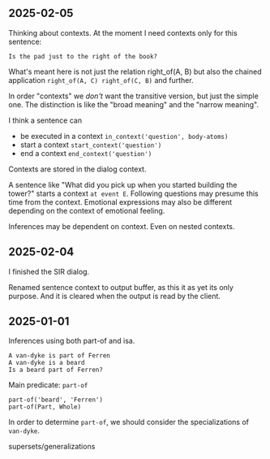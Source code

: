 ## 2025-02-05

Thinking about contexts. At the moment I need contexts only for this sentence:

    Is the pad just to the right of the book?

What's meant here is not just the relation right_of(A, B) but also the chained application `right_of(A, C) right_of(C, B)` and further.

In order "contexts" we *don't* want the transitive version, but just the simple one. The distinction is like the "broad meaning" and the "narrow meaning".

I think a sentence can

* be executed in a context `in_context('question', body-atoms)`
* start a context `start_context('question')`
* end a context `end_context('question')`

Contexts are stored in the dialog context.

A sentence like "What did you pick up when you started building the tower?" starts a context `at event E`. Following questions may presume this time from the context.
Emotional expressions may also be different depending on the context of emotional feeling.

Inferences may be dependent on context. Even on nested contexts.

## 2025-02-04

I finished the SIR dialog.

Renamed sentence context to output buffer, as this it as yet its only purpose. And it is cleared when the output is read by the client.

## 2025-01-01

Inferences using both part-of and isa.

    A van-dyke is part of Ferren
    A van-dyke is a beard
    Is a beard part of Ferren?

Main predicate: `part-of`

    part-of('beard', 'Ferren')
    part-of(Part, Whole)

In order to determine `part-of`, we should consider the specializations of `van-dyke`.

supersets/generalizations
